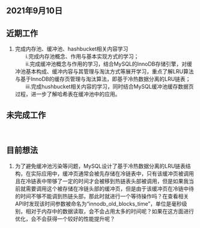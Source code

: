 ## 2021年9月10日
## **近期工作**
1. 完成内存池、缓冲池、hashbucket相关内容学习  
&emsp;&emsp;i.完成内存池概念、作用与基本实现方式的学习；  
&emsp;&emsp;ii.完成缓冲池概念与作用的学习，结合MySQL的InnoDB存储引擎，对缓冲池基本构成、缓冲内容与其管理与淘汰方式等展开学习，重点了解LRU算法与基于InnoDB的缓存页管理与淘汰算法，即基于冷热数据分离的LRU链表；  
&emsp;&emsp;iii.完成hushbucket相关内容的学习，同时结合MySQL缓冲池缓存数据页过程，进一步了解哈希表在缓冲池中的应用。  
## 未完成工作
&emsp;&emsp;
## **目前想法**
1. 为了避免缓冲池污染等问题，MySQL设计了基于冷热数据分离的LRU链表结构，在实际应用中，缓冲页通常会被先存储在冷链表中，只有该缓冲页被调用且在冷链表中带够了一定的时间才会被移到热链表头部被调用，但是如果我当前就需要调用这个被存储在冷链头部的缓冲页，但是由于该缓冲页在冷链中待的时间不够不能调到热链头部，那此时就进行一个等待操作吗？在查看相关API时发现该时间参数被命名为“innodb_old_blocks_time”，单位是毫秒级别，相对于内存中的数据读取，会不会占用太多的时间呢？如果在这方面进行优化，会不会获得一个较好的性能提升呢？